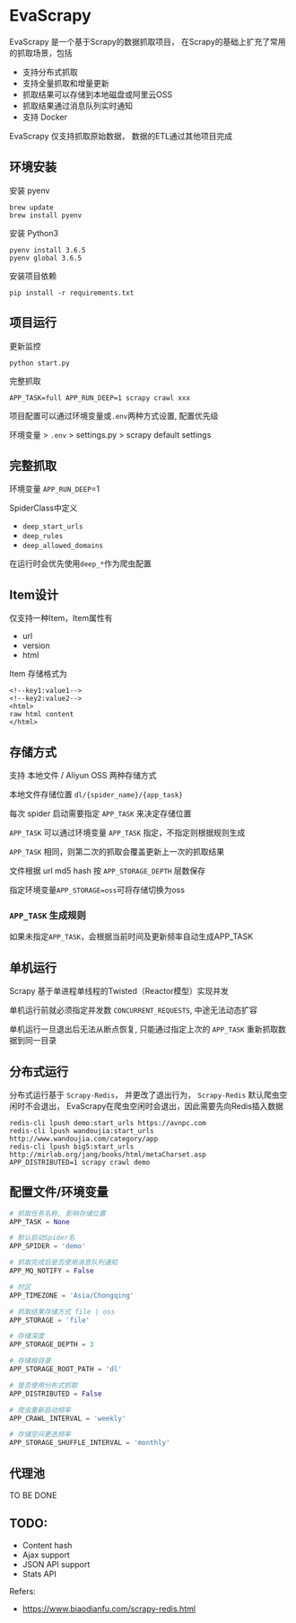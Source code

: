 # EvaScrapy

EvaScrapy 是一个基于Scrapy的数据抓取项目， 在Scrapy的基础上扩充了常用的抓取场景，包括

- 支持分布式抓取
- 支持全量抓取和增量更新
- 抓取结果可以存储到本地磁盘或阿里云OSS
- 抓取结果通过消息队列实时通知
- 支持 Docker

EvaScrapy 仅支持抓取原始数据， 数据的ETL通过其他项目完成

## 环境安装

安装 pyenv

```
brew update
brew install pyenv
```

安装 Python3

```
pyenv install 3.6.5
pyenv global 3.6.5
```

安装项目依赖

```
pip install -r requirements.txt
```

## 项目运行

更新监控

```shell
python start.py
```

完整抓取

```shell
APP_TASK=full APP_RUN_DEEP=1 scrapy crawl xxx
```

项目配置可以通过环境变量或`.env`两种方式设置, 配置优先级

环境变量 > `.env` > settings.py > scrapy default settings

## 完整抓取

环境变量 `APP_RUN_DEEP`=1

SpiderClass中定义

- `deep_start_urls`
- `deep_rules`
- `deep_allowed_domains`

在运行时会优先使用`deep_*`作为爬虫配置

## Item设计

仅支持一种Item，Item属性有

- url
- version
- html

Item 存储格式为

```
<!--key1:value1-->
<!--key2:value2-->
<html>
raw html content
</html>
```

## 存储方式

支持 本地文件 / Aliyun OSS 两种存储方式

本地文件存储位置 `dl/{spider_name}/{app_task}`

每次 spider 启动需要指定 `APP_TASK` 来决定存储位置

`APP_TASK` 可以通过环境变量 `APP_TASK` 指定，不指定则根据规则生成

`APP_TASK` 相同，则第二次的抓取会覆盖更新上一次的抓取结果

文件根据 url md5 hash 按 `APP_STORAGE_DEPTH` 层数保存

指定环境变量`APP_STORAGE=oss`可将存储切换为oss

### `APP_TASK` 生成规则

如果未指定`APP_TASK`，会根据当前时间及更新频率自动生成APP_TASK

## 单机运行

Scrapy 基于单进程单线程的Twisted（Reactor模型）实现并发

单机运行前就必须指定并发数 `CONCURRENT_REQUESTS`, 中途无法动态扩容

单机运行一旦退出后无法从断点恢复, 只能通过指定上次的 `APP_TASK` 重新抓取数据到同一目录

## 分布式运行

分布式运行基于 `Scrapy-Redis`， 并更改了退出行为， `Scrapy-Redis` 默认爬虫空闲时不会退出， EvaScrapy在爬虫空闲时会退出，因此需要先向Redis插入数据

```
redis-cli lpush demo:start_urls https://avnpc.com
redis-cli lpush wandoujia:start_urls http://www.wandoujia.com/category/app
redis-cli lpush big5:start_urls http://mirlab.org/jang/books/html/metaCharset.asp
APP_DISTRIBUTED=1 scrapy crawl demo
```

## 配置文件/环境变量

```python
# 抓取任务名称, 影响存储位置
APP_TASK = None

# 默认启动Spider名
APP_SPIDER = 'demo'

# 抓取完成后是否使用消息队列通知
APP_MQ_NOTIFY = False

# 时区
APP_TIMEZONE = 'Asia/Chongqing'

# 抓取结果存储方式 file | oss
APP_STORAGE = 'file'

# 存储深度
APP_STORAGE_DEPTH = 3

# 存储根目录
APP_STORAGE_ROOT_PATH = 'dl'

# 是否使用分布式抓取
APP_DISTRIBUTED = False

# 爬虫重新启动频率
APP_CRAWL_INTERVAL = 'weekly'

# 存储空间更迭频率
APP_STORAGE_SHUFFLE_INTERVAL = 'monthly'
```

## 代理池

TO BE DONE

## TODO:

- Content hash
- Ajax support
- JSON API support
- Stats API

Refers:

- https://www.biaodianfu.com/scrapy-redis.html
